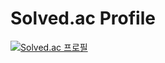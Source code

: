 # Solved.ac Profile
[![Solved.ac
프로필](http://mazassumnida.wtf/api/v2/generate_badge?boj=uuiip7878)](https://solved.ac/uuiip7878)
